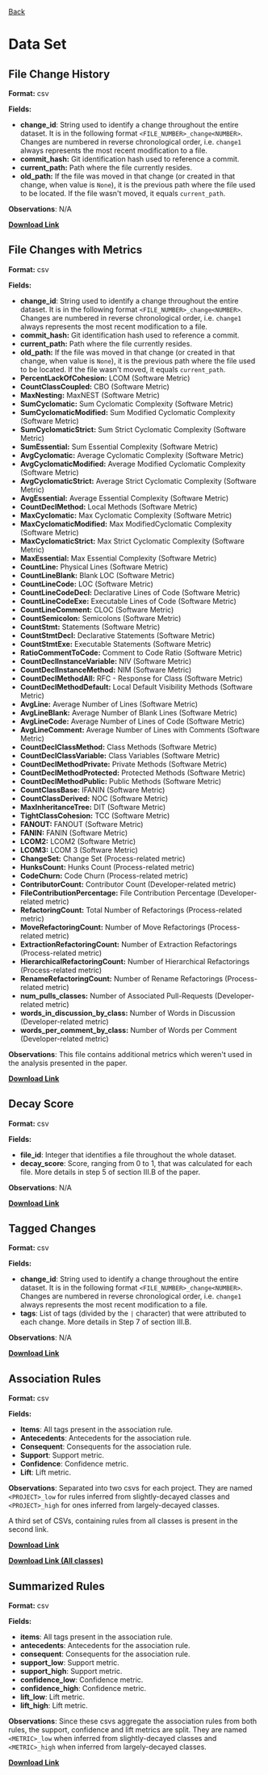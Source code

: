 [Back](https://saner-decay-factors.github.io/)

# Data Set

## File Change History

**Format:** csv

**Fields:** 
* **change_id**: String used to identify a change throughout the entire dataset. It is in the following format `<FILE_NUMBER>_change<NUMBER>`. Changes are numbered in reverse chronological order, i.e. `change1` always represents the most recent modification to a file. 
* **commit_hash:** Git identification hash used to reference a commit.
* **current_path:** Path where the file currently resides.
* **old_path:** If the file was moved in that change (or created in that change, when value is `None`), it is the previous path where the file used to be located. If the file wasn't moved, it equals `current_path`.

**Observations**: N/A

**[Download Link](https://github.com/saner-decay-factors/saner-decay-factors.github.io/tree/main/replication_package/file_changes)**

## File Changes with Metrics

**Format:** csv

**Fields:** 
* **change_id**: String used to identify a change throughout the entire dataset. It is in the following format `<FILE_NUMBER>_change<NUMBER>`. Changes are numbered in reverse chronological order, i.e. `change1` always represents the most recent modification to a file. 
* **commit_hash:** Git identification hash used to reference a commit.
* **current_path:** Path where the file currently resides.
* **old_path:** If the file was moved in that change (or created in that change, when value is `None`), it is the previous path where the file used to be located. If the file wasn't moved, it equals `current_path`.
* **PercentLackOfCohesion:** LCOM (Software Metric)
* **CountClassCoupled:** CBO (Software Metric)
* **MaxNesting:** MaxNEST (Software Metric)
* **SumCyclomatic:** Sum Cyclomatic Complexity (Software Metric)
* **SumCyclomaticModified:** Sum Modified Cyclomatic Complexity (Software Metric)
* **SumCyclomaticStrict:** Sum Strict Cyclomatic Complexity (Software Metric)
* **SumEssential:** Sum Essential Complexity (Software Metric)
* **AvgCyclomatic:** Average Cyclomatic Complexity (Software Metric)
* **AvgCyclomaticModified:** Average Modified Cyclomatic Complexity (Software Metric)
* **AvgCyclomaticStrict:** Average Strict Cyclomatic Complexity (Software Metric)
* **AvgEssential:** Average Essential Complexity (Software Metric)
* **CountDeclMethod:** Local Methods (Software Metric)
* **MaxCyclomatic:** Max Cyclomatic Complexity (Software Metric)
* **MaxCyclomaticModified:** Max ModifiedCyclomatic Complexity (Software Metric)
* **MaxCyclomaticStrict:** Max Strict Cyclomatic Complexity (Software Metric)
* **MaxEssential:** Max Essential Complexity (Software Metric)
* **CountLine:** Physical Lines (Software Metric)
* **CountLineBlank:** Blank LOC (Software Metric)
* **CountLineCode:** LOC (Software Metric)
* **CountLineCodeDecl:** Declarative Lines of Code (Software Metric)
* **CountLineCodeExe:** Executable Lines of Code (Software Metric)
* **CountLineComment:** CLOC (Software Metric)
* **CountSemicolon:** Semicolons (Software Metric)
* **CountStmt:** Statements (Software Metric)
* **CountStmtDecl:** Declarative Statements (Software Metric)
* **CountStmtExe:** Executable Statements (Software Metric)
* **RatioCommentToCode:** Comment to Code Ratio (Software Metric)
* **CountDeclInstanceVariable:** NIV (Software Metric)
* **CountDeclInstanceMethod:** NIM (Software Metric)
* **CountDeclMethodAll:** RFC - Response for Class (Software Metric)
* **CountDeclMethodDefault:** Local Default Visibility Methods (Software Metric)
* **AvgLine:** Average Number of Lines (Software Metric)
* **AvgLineBlank:** Average Number of Blank Lines (Software Metric)
* **AvgLineCode:** Average Number of Lines of Code (Software Metric)
* **AvgLineComment:** Average Number of Lines with Comments (Software Metric)
* **CountDeclClassMethod:** Class Methods (Software Metric)
* **CountDeclClassVariable:** Class Variables (Software Metric)
* **CountDeclMethodPrivate:** Private Methods (Software Metric)
* **CountDeclMethodProtected:** Protected Methods (Software Metric)
* **CountDeclMethodPublic:** Public Methods (Software Metric)
* **CountClassBase:** IFANIN (Software Metric)
* **CountClassDerived:** NOC (Software Metric)
* **MaxInheritanceTree:** DIT (Software Metric)
* **TightClassCohesion:** TCC (Software Metric)
* **FANOUT:** FANOUT (Software Metric)
* **FANIN:** FANIN (Software Metric)
* **LCOM2:** LCOM2 (Software Metric)
* **LCOM3:** LCOM 3 (Software Metric)
* **ChangeSet:** Change Set (Process-related metric)
* **HunksCount:** Hunks Count (Process-related metric)
* **CodeChurn:** Code Churn (Process-related metric)
* **ContributorCount:** Contributor Count (Developer-related metric)
* **FileContributionPercentage:** File Contribution Percentage (Developer-related metric)
* **RefactoringCount:** Total Number of Refactorings (Process-related metric)
* **MoveRefactoringCount:** Number of Move Refactorings (Process-related metric)
* **ExtractionRefactoringCount:** Number of Extraction Refactorings (Process-related metric)
* **HierarchicalRefactoringCount:** Number of Hierarchical Refactorings (Process-related metric)
* **RenameRefactoringCount:** Number of Rename Refactorings (Process-related metric)
* **num_pulls_classes:** Number of Associated Pull-Requests (Developer-related metric)
* **words_in_discussion_by_class:** Number of Words in Discussion (Developer-related metric)
* **words_per_comment_by_class:** Number of Words per Comment (Developer-related metric)

**Observations**: This file contains additional metrics which weren't used in the analysis presented in the paper.

**[Download Link](https://github.com/saner-decay-factors/saner-decay-factors.github.io/tree/main/replication_package/file_changes_with_all_metrics)**

## Decay Score

**Format:** csv

**Fields:** 
* **file_id**: Integer that identifies a file throughout the whole dataset.
* **decay_score**: Score, ranging from 0 to 1, that was calculated for each file. More details in step 5 of section III.B of the paper.

**Observations**: N/A

**[Download Link](https://github.com/saner-decay-factors/saner-decay-factors.github.io/tree/main/replication_package/decay_score)**

## Tagged Changes

**Format:** csv

**Fields:** 
* **change_id**: String used to identify a change throughout the entire dataset. It is in the following format `<FILE_NUMBER>_change<NUMBER>`. Changes are numbered in reverse chronological order, i.e. `change1` always represents the most recent modification to a file. 
* **tags**: List of tags (divided by the `|` character) that were attributed to each change. More details in Step 7 of section III.B.

**Observations**: N/A

**[Download Link](https://github.com/saner-decay-factors/saner-decay-factors.github.io/tree/main/replication_package/tagged_changes)**

## Association Rules

**Format:** csv

**Fields:** 
* **Items**: All tags present in the association rule.
* **Antecedents**: Antecedents for the association rule.
* **Consequent**: Consequents for the association rule.
* **Support**: Support metric.
* **Confidence**: Confidence metric.
* **Lift**: Lift metric.

**Observations**: Separated into two csvs for each project. They are named `<PROJECT>_low` for rules inferred from slightly-decayed classes and `<PROJECT>_high` for ones inferred from largely-decayed classes.

A third set of CSVs, containing rules from all classes is present in the second link.

**[Download Link](https://github.com/saner-decay-factors/saner-decay-factors.github.io/tree/main/replication_package/association_rules)**

**[Download Link (All classes)](https://github.com/opus-research/decay_factors_replication/tree/master/replication_package/rules_all_groups)**

## Summarized Rules

**Format:** csv

**Fields:** 
* **items**: All tags present in the association rule.
* **antecedents**: Antecedents for the association rule.
* **consequent**: Consequents for the association rule.
* **support_low**: Support metric.
* **support_high**: Support metric.
* **confidence_low**: Confidence metric.
* **confidence_high**: Confidence metric.
* **lift_low**: Lift metric.
* **lift_high**: Lift metric.

**Observations**: Since these csvs aggregate the association rules from both rules, the support, confidence and lift metrics are split. They are named `<METRIC>_low` when inferred from slightly-decayed classes and `<METRIC>_high` when inferred from largely-decayed classes.

**[Download Link](https://github.com/saner-decay-factors/saner-decay-factors.github.io/blob/main/replication_package/summarized_rules)**